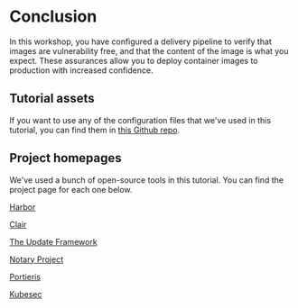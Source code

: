 # Conclusion

In this workshop, you have configured a delivery pipeline to verify that images are vulnerability free, and that the content of the image is what you expect. These assurances allow you to deploy container images to production with increased confidence.

## Tutorial assets

If you want to use any of the configuration files that we've used in this tutorial, you can find them in [this Github repo](https://github.com/s-irvine/katacoda-test/tree/master/kube-sec-deploy/assets/setup).

## Project homepages

We've used a bunch of open-source tools in this tutorial. You can find the project page for each one below.

[Harbor](https://goharbor.io/)

[Clair](https://github.com/coreos/clair/)

[The Update Framework](https://theupdateframework.github.io/)

[Notary Project](https://github.com/theupdateframework/notary)

[Portieris](https://github.com/ibm/portieris)

[Kubesec](https://kubesec.io/)
